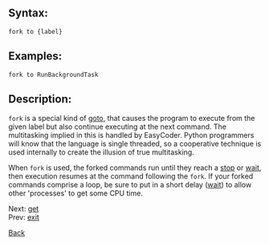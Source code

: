 ## Syntax:
`fork to {label}`
## Examples:
`fork to RunBackgroundTask`
## Description:
`fork` is a special kind of [goto](goto.md), that causes the program to execute from the given label but also continue executing at the next command. The multitasking implied in this is handled by EasyCoder. Python programmers will know that the language is single threaded, so a cooperative technique is used internally to create the illusion of true multitasking.

When `fork` is used, the forked commands run until they reach a [stop](stop.md) or [wait](wait.md), then execution resumes at the command following the `fork`. If your forked commands comprise a loop, be sure to put in a short delay ([wait](wait.md)) to allow other 'processes' to get some CPU time.

Next: [get](get.md)  
Prev: [exit](exit.md)

[Back](../core.md)
